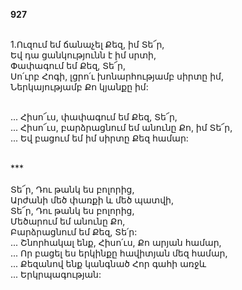 **927**

\
1.Ուզում եմ ճանաչել Քեզ, իմ Տե՜ր,\
Եվ դա ցանկությունն է իմ սրտի,\
Փափագում եմ Քեզ, Տե՜ր,\
Սո՛ւրբ Հոգի, լցրո՛ւ խոնարհությամբ սիրտը իմ,\
Ներկայությամբ Քո կյանքը իմ:

\
 ... Հիսո՜ւս, փափագում եմ Քեզ, Տե՜ր,\
 ... Հիսո՜ւս, բարձրացնում եմ անունը Քո, իմ Տե՜ր,\
 ... Եվ բացում եմ իմ սիրտը Քեզ համար:

\
\*\*\*\
\
Տե՜ր, Դու թանկ ես բոլորից,\
Արժանի մեծ փառքի և մեծ պատվի,\
Տե՜ր, Դու թանկ ես բոլորից,\
Մեծարում եմ անունը Քո,\
Բարձրացնում եմ Քեզ, Տե՛ր:\
 ... Շնորհակալ ենք, Հիսո՛ւս, Քո արյան համար,\
 ... Որ բացել ես երկինքը հավիտյան մեզ համար,\
 ... Քեզանով ենք կանգնած Հոր գահի առջև\
 ... Երկրպագության:
